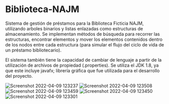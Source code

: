 # Biblioteca-NAJM
Sistema de gestión de préstamos para la Biblioteca Ficticia NAJM, utilizando arboles binarios y listas enlazadas como estructuras de almacenamiento. Se implementan métodos de búsqueda para recorrer las estructuras, encontrar elementos y mover los elementos contenidos dentro de los nodos entre cada estructura (para simular el flujo del ciclo de vida de un préstamo bibliotecario). 

El sistema también tiene la capacidad de cambiar de lenguaje a partir de la utilización de archivos de propiedad (.properties). Se utiliza el JDK 1.8, ya que este incluye javafx; librería gráfica que fue utilizada para el desarrollo del proyecto. 

![Screenshot 2022-04-09 123237](https://user-images.githubusercontent.com/88214335/162587555-a8bc82fd-dab6-4bbe-bc8e-4c6e7a98a35f.png)
![Screenshot 2022-04-09 123508](https://user-images.githubusercontent.com/88214335/162587556-bb84a7de-bfe1-4c34-9dee-8bb36341ddf7.png)
![Screenshot 2022-04-09 123459](https://user-images.githubusercontent.com/88214335/162587557-62422ca7-fbf7-4bad-900e-0b63d68a24c2.png)
![Screenshot 2022-04-09 123450](https://user-images.githubusercontent.com/88214335/162587558-961c54e9-3dfa-4d84-9210-357d7c352a5a.png)
![Screenshot 2022-04-09 123301](https://user-images.githubusercontent.com/88214335/162587559-5fc7c2ca-9228-457a-92a5-ec157aecabad.png)


